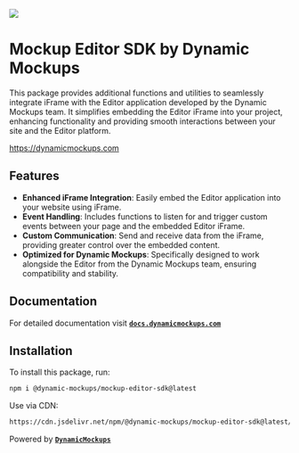 <p align="left">
  <a href="https://docs.dynamicmockups.com/"><img src="https://img.shields.io/static/v1?message=Documented%20on%20GitBook&logo=gitbook&logoColor=ffffff&label=%20&labelColor=5c5c5c&color=3F89A1"></a>
</p>

# Mockup Editor SDK by Dynamic Mockups

This package provides additional functions and utilities to seamlessly integrate iFrame with the Editor application developed by the Dynamic Mockups team. It simplifies embedding the Editor iFrame into your project, enhancing functionality and providing smooth interactions between your site and the Editor platform.

https://dynamicmockups.com

## Features

- **Enhanced iFrame Integration**: Easily embed the Editor application into your website using iFrame.
- **Event Handling**: Includes functions to listen for and trigger custom events between your page and the embedded Editor iFrame.
- **Custom Communication**: Send and receive data from the iFrame, providing greater control over the embedded content.
- **Optimized for Dynamic Mockups**: Specifically designed to work alongside the Editor from the Dynamic Mockups team, ensuring compatibility and stability.

## Documentation

For detailed documentation visit [**`docs.dynamicmockups.com`**](https://docs.dynamicmockups.com/mockup-editor-sdk/embed-editor/)

## Installation

To install this package, run:

```bash
npm i @dynamic-mockups/mockup-editor-sdk@latest
```

Use via CDN:

```bash
https://cdn.jsdelivr.net/npm/@dynamic-mockups/mockup-editor-sdk@latest/dist/index.js
```

Powered by [**`DynamicMockups`**](https://dynamicmockups.com/)